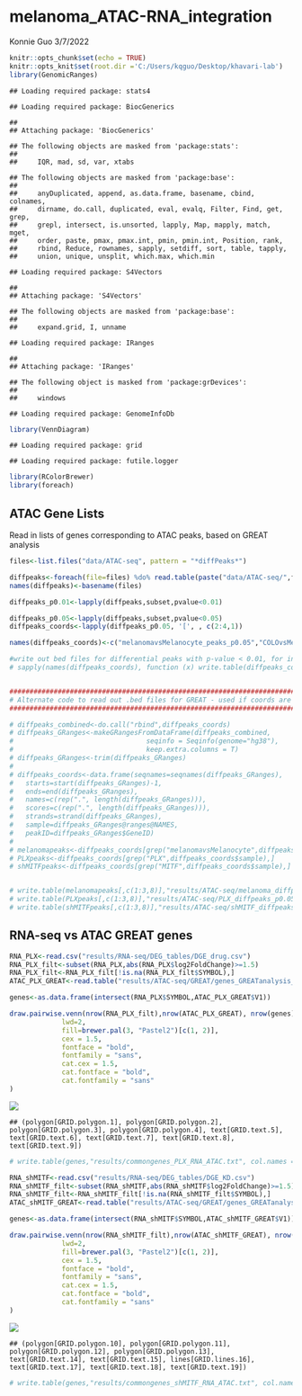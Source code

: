 melanoma_ATAC-RNA_integration
================
Konnie Guo
3/7/2022

``` r
knitr::opts_chunk$set(echo = TRUE)
knitr::opts_knit$set(root.dir ='C:/Users/kqguo/Desktop/khavari-lab')
library(GenomicRanges)
```

    ## Loading required package: stats4

    ## Loading required package: BiocGenerics

    ## 
    ## Attaching package: 'BiocGenerics'

    ## The following objects are masked from 'package:stats':
    ## 
    ##     IQR, mad, sd, var, xtabs

    ## The following objects are masked from 'package:base':
    ## 
    ##     anyDuplicated, append, as.data.frame, basename, cbind, colnames,
    ##     dirname, do.call, duplicated, eval, evalq, Filter, Find, get, grep,
    ##     grepl, intersect, is.unsorted, lapply, Map, mapply, match, mget,
    ##     order, paste, pmax, pmax.int, pmin, pmin.int, Position, rank,
    ##     rbind, Reduce, rownames, sapply, setdiff, sort, table, tapply,
    ##     union, unique, unsplit, which.max, which.min

    ## Loading required package: S4Vectors

    ## 
    ## Attaching package: 'S4Vectors'

    ## The following objects are masked from 'package:base':
    ## 
    ##     expand.grid, I, unname

    ## Loading required package: IRanges

    ## 
    ## Attaching package: 'IRanges'

    ## The following object is masked from 'package:grDevices':
    ## 
    ##     windows

    ## Loading required package: GenomeInfoDb

``` r
library(VennDiagram)
```

    ## Loading required package: grid

    ## Loading required package: futile.logger

``` r
library(RColorBrewer)
library(foreach)
```

## ATAC Gene Lists

Read in lists of genes corresponding to ATAC peaks, based on GREAT
analysis

``` r
files<-list.files("data/ATAC-seq", pattern = "*diffPeaks*")

diffpeaks<-foreach(file=files) %do% read.table(paste("data/ATAC-seq/",file,sep=""), header = T, sep = ",")
names(diffpeaks)<-basename(files) 

diffpeaks_p0.01<-lapply(diffpeaks,subset,pvalue<0.01)

diffpeaks_p0.05<-lapply(diffpeaks,subset,pvalue<0.05)
diffpeaks_coords<-lapply(diffpeaks_p0.05, '[', , c(2:4,1))

names(diffpeaks_coords)<-c("melanomavsMelanocyte_peaks_p0.05","COLOvsMelanocyte_peaks_0.05","PLX_peaks_0.05","shMITF_peaks_0.05","SKMEL5vsMelanocyte_peaks_0.05","WM2664vsMelanocyte_peaks_0.05")

#write out bed files for differential peaks with p-value < 0.01, for input into GREAT
# sapply(names(diffpeaks_coords), function (x) write.table(diffpeaks_coords[[x]], file=paste(x, "bed", sep="."), sep="\t", col.names = F, row.names = F, quote = F )   )


########################################################################################
# Alternate code to read out .bed files for GREAT - used if coords are out of bounds
########################################################################################

# diffpeaks_combined<-do.call("rbind",diffpeaks_coords)
# diffpeaks_GRanges<-makeGRangesFromDataFrame(diffpeaks_combined,
#                                 seqinfo = Seqinfo(genome="hg38"),
#                                 keep.extra.columns = T)
# diffpeaks_GRanges<-trim(diffpeaks_GRanges)
# 
# diffpeaks_coords<-data.frame(seqnames=seqnames(diffpeaks_GRanges),
#   starts=start(diffpeaks_GRanges)-1,
#   ends=end(diffpeaks_GRanges),
#   names=c(rep(".", length(diffpeaks_GRanges))),
#   scores=c(rep(".", length(diffpeaks_GRanges))),
#   strands=strand(diffpeaks_GRanges),
#   sample=diffpeaks_GRanges@ranges@NAMES,
#   peakID=diffpeaks_GRanges$GeneID)
# 
# melanomapeaks<-diffpeaks_coords[grep("melanomavsMelanocyte",diffpeaks_coords$sample),]
# PLXpeaks<-diffpeaks_coords[grep("PLX",diffpeaks_coords$sample),]
# shMITFpeaks<-diffpeaks_coords[grep("MITF",diffpeaks_coords$sample),]


# write.table(melanomapeaks[,c(1:3,8)],"results/ATAC-seq/melanoma_diffpeaks_p0.05.bed",sep="\t",col.names = F,row.names = F,quote = F)
# write.table(PLXpeaks[,c(1:3,8)],"results/ATAC-seq/PLX_diffpeaks_p0.05.bed",sep="\t",col.names = F,row.names = F,quote = F)
# write.table(shMITFpeaks[,c(1:3,8)],"results/ATAC-seq/shMITF_diffpeaks_p0.05.bed",sep="\t",col.names = F,row.names = F,quote = F)
```

## RNA-seq vs ATAC GREAT genes

``` r
RNA_PLX<-read.csv("results/RNA-seq/DEG_tables/DGE_drug.csv")
RNA_PLX_filt<-subset(RNA_PLX,abs(RNA_PLX$log2FoldChange)>=1.5)
RNA_PLX_filt<-RNA_PLX_filt[!is.na(RNA_PLX_filt$SYMBOL),]
ATAC_PLX_GREAT<-read.table("results/ATAC-seq/GREAT/genes_GREATanalysis_PLXtreated_p0.05_prefilt.txt", sep = "\t", header = F)

genes<-as.data.frame(intersect(RNA_PLX$SYMBOL,ATAC_PLX_GREAT$V1))

draw.pairwise.venn(nrow(RNA_PLX_filt),nrow(ATAC_PLX_GREAT), nrow(genes), category = c("RNA-seq", "ATAC-seq"), 
             lwd=2,
             fill=brewer.pal(3, "Pastel2")[c(1, 2)],
             cex = 1.5,
             fontface = "bold",
             fontfamily = "sans",
             cat.cex = 1.5,
             cat.fontface = "bold",
             cat.fontfamily = "sans"
)
```

![](melanoma_ATAC-RNA_integration_files/figure-gfm/overlap_PLX-1.png)<!-- -->

    ## (polygon[GRID.polygon.1], polygon[GRID.polygon.2], polygon[GRID.polygon.3], polygon[GRID.polygon.4], text[GRID.text.5], text[GRID.text.6], text[GRID.text.7], text[GRID.text.8], text[GRID.text.9])

``` r
# write.table(genes,"results/commongenes_PLX_RNA_ATAC.txt", col.names = F, row.names = F, quote = F)
```

``` r
RNA_shMITF<-read.csv("results/RNA-seq/DEG_tables/DGE_KD.csv")
RNA_shMITF_filt<-subset(RNA_shMITF,abs(RNA_shMITF$log2FoldChange)>=1.5)
RNA_shMITF_filt<-RNA_shMITF_filt[!is.na(RNA_shMITF_filt$SYMBOL),]
ATAC_shMITF_GREAT<-read.table("results/ATAC-seq/GREAT/genes_GREATanalysis_shMITF_p0.05_prefilt.txt", sep = "\t", header = F)

genes<-as.data.frame(intersect(RNA_shMITF$SYMBOL,ATAC_shMITF_GREAT$V1))

draw.pairwise.venn(nrow(RNA_shMITF_filt),nrow(ATAC_shMITF_GREAT), nrow(genes), category = c("RNA-seq", "ATAC-seq"), 
             lwd=2,
             fill=brewer.pal(3, "Pastel2")[c(1, 2)],
             cex = 1.5,
             fontface = "bold",
             fontfamily = "sans",
             cat.cex = 1.5,
             cat.fontface = "bold",
             cat.fontfamily = "sans"
)
```

![](melanoma_ATAC-RNA_integration_files/figure-gfm/overlap_shMITF-1.png)<!-- -->

    ## (polygon[GRID.polygon.10], polygon[GRID.polygon.11], polygon[GRID.polygon.12], polygon[GRID.polygon.13], text[GRID.text.14], text[GRID.text.15], lines[GRID.lines.16], text[GRID.text.17], text[GRID.text.18], text[GRID.text.19])

``` r
# write.table(genes,"results/commongenes_shMITF_RNA_ATAC.txt", col.names = F, row.names = F, quote = F)
```
